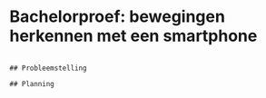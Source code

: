 Bachelorproef: bewegingen herkennen met een smartphone
========================================

```Arne De Brabandere en Menno Keustermans

## Probleemstelling

## Planning
